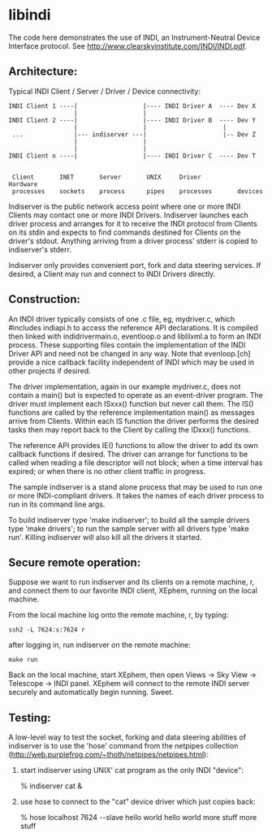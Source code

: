 libindi
============

The code here demonstrates the use of INDI, an Instrument-Neutral Device
Interface protocol. See http://www.clearskyinstitute.com/INDI/INDI.pdf.

Architecture:
-------------

Typical INDI Client / Server / Driver / Device connectivity:


    INDI Client 1 ----|                  |---- INDI Driver A  ---- Dev X
                      |                  |
    INDI Client 2 ----|                  |---- INDI Driver B  ---- Dev Y
                      |                  |                     |
     ...              |--- indiserver ---|                     |-- Dev Z
                      |                  |
                      |                  |
    INDI Client n ----|                  |---- INDI Driver C  ---- Dev T
    
    
     Client       INET       Server       UNIX     Driver          Hardware
     processes    sockets    process      pipes    processes       devices



Indiserver is the public network access point where one or more INDI Clients
may contact one or more INDI Drivers. Indiserver launches each driver
process and arranges for it to receive the INDI protocol from Clients on
its stdin and expects to find commands destined for Clients on the
driver's stdout. Anything arriving from a driver process' stderr is copied
to indiserver's stderr.

Indiserver only provides convenient port, fork and data steering services.
If desired, a Client may run and connect to INDI Drivers directly.

Construction:
-------------

An INDI driver typically consists of one .c file, eg, mydriver.c, which
#includes indiapi.h to access the reference API declarations. It is
compiled then linked with indidrivermain.o, eventloop.o and liblilxml.a to
form an INDI process. These supporting files contain the implementation of
the INDI Driver API and need not be changed in any way. Note that
evenloop.[ch] provide a nice callback facility independent of INDI which
may be used in other projects if desired.

The driver implementation, again in our example mydriver.c, does not
contain a main() but is expected to operate as an event-driver program.
The driver must implement each ISxxx() function but never call them. The
IS() functions are called by the reference implementation main() as messages
arrive from Clients. Within each IS function the driver performs the
desired tasks then may report back to the Client by calling the IDxxx()
functions.

The reference API provides IE() functions to allow the driver to add its
own callback functions if desired. The driver can arrange for functions to
be called when reading a file descriptor will not block; when a time
interval has expired; or when there is no other client traffic in progress.

The sample indiserver is a stand alone process that may be used to run one
or more INDI-compliant drivers. It takes the names of each driver process
to run in its command line args.

To build indiserver type 'make indiserver';
to build all the sample drivers type 'make drivers';
to run the sample server with all drivers type 'make run'.
Killing indiserver will also kill all the drivers it started.

Secure remote operation:
------------------------

Suppose we want to run indiserver and its clients on a remote machine, r,
and connect them to our favorite INDI client, XEphem, running on the
local machine.

From the local machine log onto the remote machine, r, by typing:

    ssh2 -L 7624:s:7624 r

after logging in, run indiserver on the remote machine:

    make run

Back on the local machine, start XEphem, then open Views -> Sky View ->
Telescope -> INDI panel. XEphem will connect to the remote INDI server
securely and automatically begin running. Sweet.

Testing:
--------

A low-level way to test the socket, forking and data steering abilities of
indiserver is to use the 'hose' command from the netpipes collection
(http://web.purplefrog.com/~thoth/netpipes/netpipes.html):

1. start indiserver using UNIX' cat program as the only INDI "device":

    % indiserver cat &

2. use hose to connect to the "cat" device driver which just copies back:

    % hose localhost 7624 --slave
    hello world
    hello world
    more stuff
    more stuff


